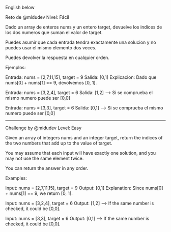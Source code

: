 English below

Reto de @midudev
Nivel: Fácil

Dado un array de enteros nums y un entero target,
devuelve los indices de los dos numeros que suman el
valor de target.

Puedes asumir que cada entrada tendra exactamente una
solucion y no puedes usar el mismo elemento dos veces.

Puedes devolver la respuesta en cualquier orden.

Ejemplos:

Entrada: nums = [2,7,11,15], target = 9
Salida: [0,1]
Explicacion: Dado que nums[0] + nums[1] == 9,
devolvemos [0, 1].

Entrada: nums = [3,2,4], target = 6
Salida: [1,2] --> Si se comprueba el mismo numero puede ser [0,0]

Entrada: nums = [3,3], target = 6
Salida: [0,1] --> Si se comprueba el mismo numero puede ser [0,0]

------------------------------------------------------------------------

Challenge by @midudev
Level: Easy

Given an array of integers nums and an integer target,
return the indices of the two numbers that add up to the
value of target.

You may assume that each input will have exactly one
solution, and you may not use the same element twice.

You can return the answer in any order.

Examples:

Input: nums = [2,7,11,15], target = 9
Output: [0,1]
Explanation: Since nums[0] + nums[1] == 9,
we return [0, 1].

Input: nums = [3,2,4], target = 6
Output: [1,2] --> If the same number is checked, it could be [0,0].

Input: nums = [3,3], target = 6
Output: [0,1] --> If the same number is checked, it could be [0,0].